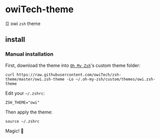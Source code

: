 # owiTech-theme
☲ owi `zsh` theme

## install 
### Manual installation
First, download the theme into [`Oh My Zsh`](https://github.com/robbyrussell/oh-my-zsh)'s custom theme folder:

```
curl https://raw.githubusercontent.com/owiTech/zsh-theme/master/owi.zsh-theme -Lo ~/.oh-my-zsh/custom/themes/owi.zsh-theme
```

Edit your `~/.zshrc`:

```
ZSH_THEME="owi"
```

Then apply the theme:

```
source ~/.zshrc
```

Magic! 🎉